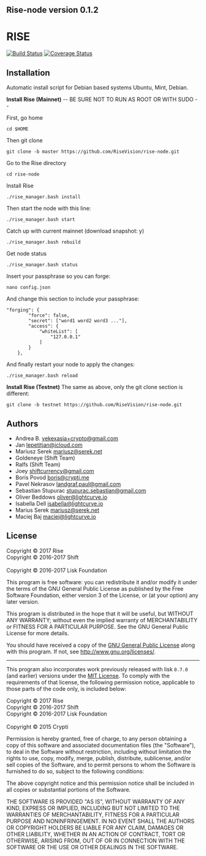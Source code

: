 ## Rise-node version 0.1.2
# RISE
[![Build Status](https://travis-ci.org/RiseVision/rise-node.svg?branch=unit-test%2Ffix-development-branch)](https://travis-ci.org/RiseVision/rise-node) [![Coverage Status](https://coveralls.io/repos/github/RiseVision/rise-node/badge.svg?branch=development)](https://coveralls.io/github/RiseVision/rise-node?branch=development) 
## Installation

Automatic install script for Debian based systems Ubuntu, Mint, Debian.

<b>Install Rise (Mainnet)</b>
-- BE SURE NOT TO RUN AS ROOT OR WITH SUDO --

First, go home
```
cd $HOME
```

Then git clone
```
git clone -b master https://github.com/RiseVision/rise-node.git
```

Go to the Rise directory
```
cd rise-node
```

Install Rise
```
./rise_manager.bash install
```

Then start the node with this line:
```
./rise_manager.bash start
```

Catch up with current mainnet (download snapshot: y)
```
./rise_manager.bash rebuild
```

Get node status
```
./rise_manager.bash status
```

Insert your passphrase so you can forge:
```
nano config.json
```

And change this section to include your passphrase:
```
"forging": {
        "force": false,
        "secret": ["word1 word2 word3 ..."],
        "access": {
            "whiteList": [
                "127.0.0.1"
            ]
        }
    },
```

And finally restart your node to apply the changes:
```
./rise_manager.bash reload
```

<b>Install Rise (Testnet)</b>
The same as above, only the git clone section is different:
```
git clone -b testnet https://github.com/RiseVision/rise-node.git
```

## Authors
- Andrea B. <vekexasia+crypto@gmail.com>
- Jan <lepetitjan@icloud.com>
- Mariusz Serek <mariusz@serek.net>
- Goldeneye (Shift Team)
- Ralfs (Shift Team)
- Joey <shiftcurrency@gmail.com>
- Boris Povod <boris@crypti.me>
- Pavel Nekrasov <landgraf.paul@gmail.com>
- Sebastian Stupurac <stupurac.sebastian@gmail.com>
- Oliver Beddows <oliver@lightcurve.io>
- Isabella Dell <isabella@lightcurve.io>
- Marius Serek <mariusz@serek.net>
- Maciej Baj <maciej@lightcurve.io>

## License

Copyright © 2017 Rise<br>
Copyright © 2016-2017 Shift<br>  
Copyright © 2016-2017 Lisk Foundation

This program is free software: you can redistribute it and/or modify it under the terms of the GNU General Public License as published by the Free Software Foundation, either version 3 of the License, or (at your option) any later version.

This program is distributed in the hope that it will be useful, but WITHOUT ANY WARRANTY; without even the implied warranty of MERCHANTABILITY or FITNESS FOR A PARTICULAR PURPOSE. See the GNU General Public License for more details.

You should have received a copy of the [GNU General Public License](https://github.com/RiseVision/rise-node/src/master/LICENSE) along with this program.  If not, see <http://www.gnu.org/licenses/>.

***

This program also incorporates work previously released with lisk `0.7.0` (and earlier) versions under the [MIT License](https://opensource.org/licenses/MIT). To comply with the requirements of that license, the following permission notice, applicable to those parts of the code only, is included below:

Copyright © 2017 Rise<br>
Copyright © 2016-2017 Shift<br>
Copyright © 2016-2017 Lisk Foundation<br>  
Copyright © 2015 Crypti

Permission is hereby granted, free of charge, to any person obtaining a copy of this software and associated documentation files (the "Software"), to deal in the Software without restriction, including without limitation the rights to use, copy, modify, merge, publish, distribute, sublicense, and/or sell copies of the Software, and to permit persons to whom the Software is furnished to do so, subject to the following conditions:

The above copyright notice and this permission notice shall be included in all copies or substantial portions of the Software.

THE SOFTWARE IS PROVIDED "AS IS", WITHOUT WARRANTY OF ANY KIND, EXPRESS OR IMPLIED, INCLUDING BUT NOT LIMITED TO THE WARRANTIES OF MERCHANTABILITY, FITNESS FOR A PARTICULAR PURPOSE AND NONINFRINGEMENT. IN NO EVENT SHALL THE AUTHORS OR COPYRIGHT HOLDERS BE LIABLE FOR ANY CLAIM, DAMAGES OR OTHER LIABILITY, WHETHER IN AN ACTION OF CONTRACT, TORT OR OTHERWISE, ARISING FROM, OUT OF OR IN CONNECTION WITH THE SOFTWARE OR THE USE OR OTHER DEALINGS IN THE SOFTWARE.
